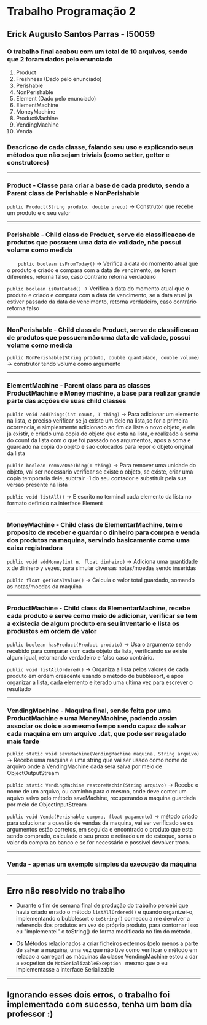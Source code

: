 <!--Heading-->
# Trabalho Programação 2
## Erick Augusto Santos Parras - l50059
<!--Heading-->
### O trabalho final acabou com um total de 10 arquivos, sendo que 2 foram dados pelo enunciado
1. Product
2. Freshness (Dado pelo enunciado)
3. Perishable
4. NonPerishable
5. Element (Dado pelo enunciado)
6. ElementMachine
7. MoneyMachine
8. ProductMachine
9. VendingMachine
10. Venda

### Descricao de cada classe, falando seu uso e explicando seus métodos que não sejam triviais (como setter, getter e construtores)

----
### Product - Classe para criar a base de cada produto, sendo a Parent class de Perishable e NonPerishable




` public Product(String produto, double preco) ` -> Construtor que recebe um produto e o seu valor

---------
### Perishable - Child class de Product, serve de classificacao de produtos que possuem uma data de validade, não possui volume como medida

`     public boolean isFromToday() ` -> Verifica a data do momento atual que o produto e criado e compara com a data de vencimento, se forem diferentes, retorna falso, caso contrário retorna verdadeiro


`public boolean isOutDated()` -> Verifica a data do momento atual que o produto e criado e compara com a data de vencimento, se a data atual ja estiver passado da data de vencimento, retorna verdadeiro, caso contrário retorna falso

------------------

### NonPerishable - Child class de Product, serve de classificacao de produtos que possuem não uma data de validade, possui volume como medida

`public NonPerishable(String produto, double quantidade, double volume)` -> construtor tendo volume como argumento

----------
### ElementMachine - Parent class para as classes ProductMachine e Money machine, a base para realizar grande parte das acções de suas child classes

` public void addThings(int count, T thing) ` -> Para adicionar um elemento na lista, e preciso verificar se ja existe um dele na lista,se for a primeira ocorrencia, e simplesmente adicionado ao fim da lista o novo objeto, e ele ja existir, e criado uma copia do objeto que esta na lista, e realizado a soma do count da lista com o que foi passado nos argumentos, apos a soma e guardado na copia do objeto e sao colocados para repor o objeto original da lista


`public boolean removeOneThing(T thing)` -> Para remover uma unidade do objeto, vai ser necessario verificar se existe o objeto, se existe, criar uma copia temporaria dele, subtrair -1 do seu contador e substituir pela sua versao presente na lista


`public void listAll()` -> E escrito no terminal cada elemento da lista no formato definido na interface Element

----

### MoneyMachine - Child class de ElementarMachine, tem o proposito de receber e guardar o dinheiro para compra e venda dos produtos na maquina, servindo basicamente como uma caixa registradora

`public void addMoney(int n, float dinheiro)` -> Adiciona uma quantidade x de dinhero y vezes, para simular diversas notas/moedas sendo inseridas

`public float getTotalValue()` -> Calcula o valor total guardado, somando as notas/moedas da maquina


------
### ProductMachine - Child class da ElementarMachine, recebe cada produto e serve como meio de adicionar, verificar se tem a existecia de algum produto em seu inventario e lista os produstos em ordem de valor

`public boolean hasProduct(Product produto)` -> Usa o argumento sendo recebido para comparar com cada objeto da lista, verificando se existe algum igual, retornando verdadeiro e falso caso contrário.

`public void listAllOrdered()` -> Organiza a lista pelos valores de cada produto em ordem crescente usando o método de bubblesort, e após organizar a lista, cada elemento e iterado uma ultima vez para escrever o resultado


-----

### VendingMachine - Maquina final, sendo feita por uma ProductMachine e uma MoneyMachine, podendo assim associar os dois e ao mesmo tempo sendo capaz de salvar cada maquina em um arquivo .dat, que pode ser resgatado mais tarde

`public static void saveMachine(VendingMachine maquina, String arquivo)` -> Recebe uma maquina e uma string que vai ser usado como nome do arquivo onde a VendingMachine dada sera salva por meio de ObjectOutputStream


`public static VendingMachine restoreMachin(String arquivo)` -> Recebe o nome de um arquivo, ou caminho para o mesmo, onde deve conter um aquivo salvo pelo método saveMachine, recuperando a maquina guardada por meio de ObjectInputStream

`public void Venda(Perishable compra, float pagamento)` -> método criado para solucionar a questão de vendas da maquina, vai ser verificado se os argumentos estão corretos, em seguida e encontrado o produto que esta sendo comprado, calculado o seu preco e retirado um do estoque, soma o valor da compra ao banco e se for necessário e possível devolver troco.


----

### Venda - apenas um exemplo simples da execução da máquina

-------
## Erro não resolvido no trabalho
* Durante o fim de semana final de produção do trabalho percebi que havia criado errado o método `` listAllOrdered() `` e quando organizei-o, implementando o bubblesort o `` toString() `` comecou a me devolver a referencia dos produtos em vez do próprio produto, para contornar isso eu "implementei" o toString() de forma modificada no fim do método.

* Os Métodos relacionados a criar ficheiros externos (pelo menos a parte de salvar a maquina, uma vez que não tive como verificar o método em relacao a carregar) as máquinas da classe VendingMachine estou a dar a excpetion de ``NotSerializableException `` mesmo que o eu implementasse a interface Serializable

---
## Ignorando esses dois erros, o trabalho foi implementado com sucesso, tenha um bom dia professor :)